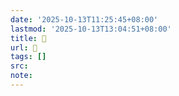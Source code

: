 ```yaml
---
date: '2025-10-13T11:25:45+08:00'
lastmod: '2025-10-13T13:04:51+08:00'
title: 󰉎
url: 󰉎
tags: []
src:
note:
---
```


